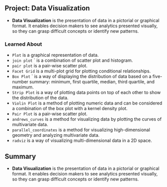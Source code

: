 ## **Project: Data Visualization**

- **Data Visualization** is the presentation of data in a pictorial or graphical format. It enables decision makers to see analytics presented visually, so they can grasp difficult concepts or identify new patterns.

### **Learned About**

- `Plot` is a graphical representation of data.
- `join plot` ` is a combination of scatter plot and histogram.
- `pair plot` is a pair-wise scatter plot.
- `Facet Grid` is a multi-plot grid for plotting conditional relationships.
- `Box Plot` ` is a way of displaying the distribution of data based on a five-number summary: minimum, first quartile, median, third quartile, and maximum.
- `Strip Plot` is a way of plotting data points on top of each other to show the distribution of the data.
- `Violin Plot` is a method of plotting numeric data and can be considered a combination of the box plot with a kernel density plot.
- `Pair Plot` is a pair-wise scatter plot.
- `andrews_curves` is a method for visualizing data by plotting the curves of multivariate data.
- `parallel_coordinates` is a method for visualizing high-dimensional geometry and analyzing multivariate data.
- `radviz` is a way of visualizing multi-dimensional data in a 2D space.

## **Summary**

- **Data Visualization** is the presentation of data in a pictorial or graphical format. It enables decision makers to see analytics presented visually, so they can grasp difficult concepts or identify new patterns.

